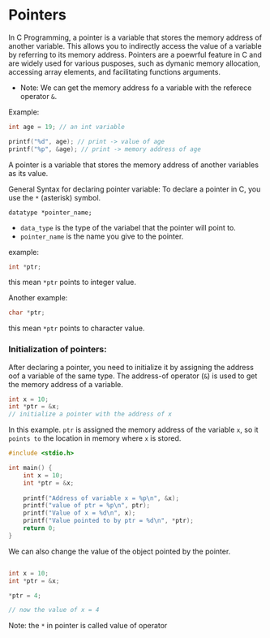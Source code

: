 # Pointers 
In C Programming, a pointer is a variable that stores the memory address of another variable. This allows you to indirectly access the value of a variable by referring to its memory address. Pointers are a poewrful feature in C and are widely used for various pusposes, such as dymanic memory allocation, accessing array elements, and facilitating functions arguments. 

- Note: We can get the memory address fo a variable with the referece operator `&`.

Example: 
```c
int age = 19; // an int variable

printf("%d", age); // print -> value of age
printf("%p", &age); // print -> memory address of age 

```

A pointer is a variable that stores the memory address of another variables as its value. 


General Syntax for declaring pointer variable: 
To declare a pointer in C, you use the `*` (asterisk) symbol.
```
datatype *pointer_name;
```

 - `data_type` is the type of the variabel that the pointer will point to. 
 - `pointer_name` is the name you give to the pointer. 

 example: 
 ```c
 int *ptr;
 ```
 this mean `*ptr` points to integer value. 

 Another example: 
 ```c
 char *ptr;
 ```
 this mean `*ptr` points to character value. 


 ### Initialization of pointers: 
 After declaring a pointer, you need to initialize it by assigning the address oof a variable of the same type. The address-of operator (`&`) is used to get the memory address of a variable. 

 ```c
 int x = 10; 
 int *ptr = &x; 
 // initialize a pointer with the address of x
 ```
In this example. `ptr` is assigned the memory address of the variable `x`, so it `points to` the location in memory where `x` is stored. 


```c
#include <stdio.h>

int main() {
    int x = 10;
    int *ptr = &x;
     
    printf("Address of variable x = %p\n", &x);
    printf("value of ptr = %p\n", ptr);
    printf("Value of x = %d\n", x);
    printf("Value pointed to by ptr = %d\n", *ptr);
    return 0;
}
```

We can also change the value of the object pointed by the pointer. 

```c

int x = 10;
int *ptr = &x;

*ptr = 4;

// now the value of x = 4

```

Note: the `*` in pointer is called value of operator
